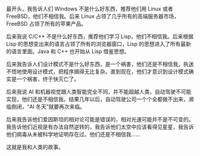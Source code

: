 <span>最开头，我告诉人们 Windows 不是什么好东西，推荐他们用 Linux 或者 FreeBSD，他们不相信我。后来 Linux 占领了几乎所有的高端服务器市场，FreeBSD 占领了所有的苹果产品。</span>  

<span>后来我说 C/C++ 不是什么好东西，推荐他们学习 Lisp，他们不相信我。后来根据 Lisp 的思想变出来的语言占领了所有的浏览器窗口，Lisp 的思想进入了所有最新的语言里面。Java 和 C++ 也开始从 Lisp 借鉴思想。</span>  

<span>后来我告诉人们设计模式不是什么好东西，是一个祸害，他们还是不相信我，执迷不悟地使用设计模式，把程序搞得无比复杂。直到现在，他们才意识到设计模式确实是一个祸害，终于快灭亡了。</span>  

<span>后来我说 AI 和机器视觉跟人类智能完全不同，并不能超越人类，自动驾驶不可能实现，他们还是不相信我。结果几年以后，自动驾驶公司一个个全都做不出来，濒临倒闭，“AI 冬天”就要再次来临。</span>  

<span>后来我告诉他们爱因斯坦的相对论可能是错误的，相对光速可能并不是不可变的。我告诉他们近视是有办法自然逆转的，我告诉他们太空中应该看得见星星，我告诉他们病毒从未被科学地证明存在过。他们还是不相信我……</span>

这就是我和人类的故事。
